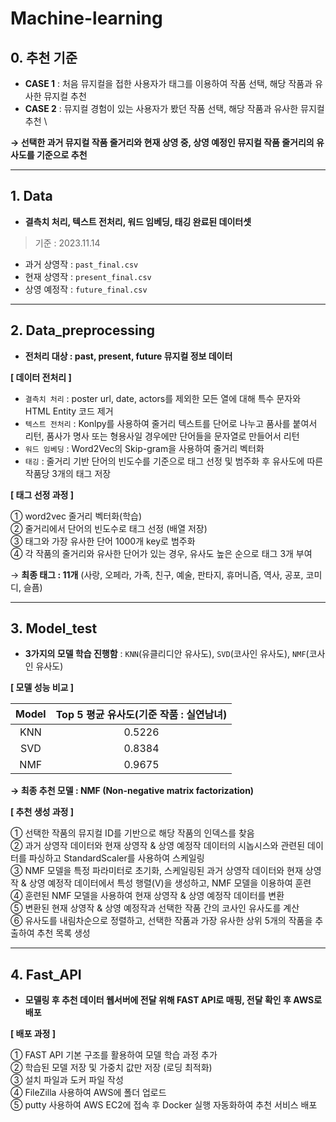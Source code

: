 # Machine-learning

## 0. 추천 기준
- **CASE 1** : 처음 뮤지컬을 접한 사용자가 태그를 이용하여 작품 선택, 해당 작품과 유사한 뮤지컬 추천 
- **CASE 2** : 뮤지컬 경험이 있는 사용자가 봤던 작품 선택, 해당 작품과 유사한 뮤지컬 추천 \

**→ 선택한 과거 뮤지컬 작품 줄거리와 현재 상영 중, 상영 예정인 뮤지컬 작품 줄거리의 유사도를 기준으로 추천**

---
## 1. Data
- **결측치 처리, 텍스트 전처리, 워드 임베딩, 태깅 완료된 데이터셋**
> 기준 : 2023.11.14
- 과거 상영작 : `past_final.csv`
- 현재 상영작 : `present_final.csv`
- 상영 예정작 : `future_final.csv`
---
## 2. Data_preprocessing
- **전처리 대상 : past, present, future 뮤지컬 정보 데이터**

**[ 데이터 전처리 ]**
- `결측치 처리` : poster url, date, actors를 제외한 모든 열에 대해 특수 문자와 HTML Entity 코드 제거
- `텍스트 전처리` : Konlpy를 사용하여 줄거리 텍스트를 단어로 나누고 품사를 붙여서 리턴, 품사가 명사 또는 형용사일 경우에만 단어들을 문자열로 만들어서 리턴
- `워드 임베딩` : Word2Vec의 Skip-gram을 사용하여 줄거리 벡터화
- `태깅` : 줄거리 기반 단어의 빈도수를 기준으로 태그 선정 및 범주화 후 유사도에 따른 작품당 3개의 태그 저장

**[ 태그 선정 과정 ]**

① word2vec 줄거리 벡터화(학습)\
② 줄거리에서 단어의 빈도수로 태그 선정 (배열 저장)\
③ 태그와 가장 유사한 단어 1000개 key로 범주화\
④ 각 작품의 줄거리와 유사한 단어가 있는 경우, 유사도 높은 순으로 태그 3개 부여

→ **최종 태그 : 11개** (사랑, 오페라, 가족, 친구, 예술, 판타지, 휴머니즘, 역사, 공포, 코미디, 슬픔)

---
## 3. Model_test
- **3가지의 모델 학습 진행함** : `KNN`(유클리디안 유사도), `SVD`(코사인 유사도), `NMF`(코사인 유사도)

**[ 모델 성능 비교 ]**

|                  Model                  | Top 5 평균 유사도(기준 작품 : 실연남녀) |
|:--------------------------------------:|:---------------------------------------:|
|                 KNN                    |                 0.5226                  |
|                 SVD                    |                 0.8384                  |
|                 NMF                    |                 0.9675                  |

**→ 최종 추천 모델 : NMF (Non-negative matrix factorization)**

**[ 추천 생성 과정 ]**

① 선택한 작품의 뮤지컬 ID를 기반으로 해당 작품의 인덱스를 찾음\
② 과거 상영작 데이터와 현재 상영작 & 상영 예정작 데이터의 시놉시스와 관련된 데이터를 파싱하고  StandardScaler를 사용하여 스케일링\
③ NMF 모델을 특정 파라미터로 초기화, 스케일링된 과거 상영작 데이터와 현재 상영작 & 상영 예정작 데이터에서 특성 행렬(V)을 생성하고, NMF 모델을 이용하여 훈련\
④ 훈련된 NMF 모델을 사용하여 현재 상영작 & 상영 예정작 데이터를 변환\
⑤ 변환된 현재 상영작 & 상영 예정작과 선택한 작품 간의 코사인 유사도를 계산\
⑥ 유사도를 내림차순으로 정렬하고, 선택한 작품과 가장 유사한 상위 5개의 작품을 추출하여 추천 목록 생성

---
## 4. Fast_API
- **모델링 후 추천 데이터 웹서버에 전달 위해 FAST API로 매핑, 전달 확인 후 AWS로 배포**

**[ 배포 과정 ]**

① FAST API 기본 구조를 활용하여 모델 학습 과정 추가\
② 학습된 모델 저장 및 가중치 값만 저장 (로딩 최적화)\
③ 설치 파일과 도커 파일 작성\
④ FileZilla 사용하여 AWS에 폴더 업로드\
⑤ putty 사용하여 AWS EC2에 접속 후 Docker 실행 자동화하여 추천 서비스 배포

